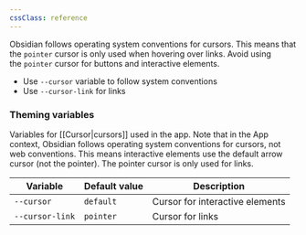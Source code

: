```yaml
---
cssClass: reference
---
```


Obsidian follows operating system conventions for cursors. This means that the `pointer` cursor is only used when hovering over links. Avoid using the `pointer` cursor for buttons and interactive elements.

-   Use `--cursor` variable to follow system conventions
-   Use `--cursor-link` for links

### Theming variables

Variables for [[Cursor|cursors]] used in the app. Note that in the App context, Obsidian follows operating system conventions for cursors, not web conventions. This means interactive elements use the default arrow cursor (not the pointer). The pointer cursor is only used for links.

| Variable        | Default value | Description                     |
| --------------- | ------------- | ------------------------------- |
| `--cursor`      | `default`     | Cursor for interactive elements |
| `--cursor-link` | `pointer`     | Cursor for links                |
